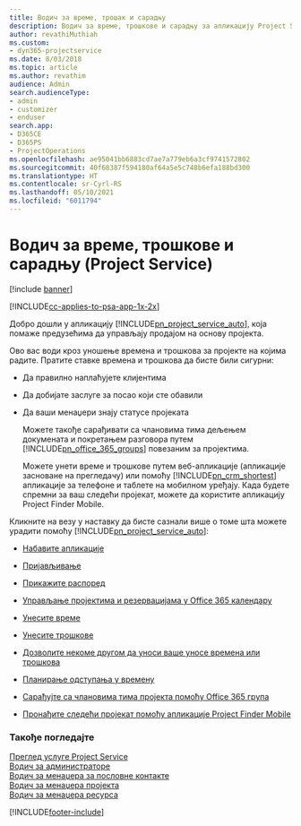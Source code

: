 ```yaml
---
title: Водич за време, трошак и сарадњу
description: Водич за време, трошкове и сарадњу за апликацију Project Service
author: revathiMuthiah
ms.custom:
- dyn365-projectservice
ms.date: 8/03/2018
ms.topic: article
ms.author: revathim
audience: Admin
search.audienceType:
- admin
- customizer
- enduser
search.app:
- D365CE
- D365PS
- ProjectOperations
ms.openlocfilehash: ae95041bb6883cd7ae7a779eb6a3cf9741572802
ms.sourcegitcommit: 40f68387f594180af64a5e5c748b6efa188bd300
ms.translationtype: HT
ms.contentlocale: sr-Cyrl-RS
ms.lasthandoff: 05/10/2021
ms.locfileid: "6011794"
---
```

# <a name="time-expense-and-collaboration-guide-project-service"></a>Водич за време, трошкове и сарадњу (Project Service)

[!include [banner](../includes/psa-now-project-operations.md)]

[!INCLUDE[cc-applies-to-psa-app-1x-2x](../includes/cc-applies-to-psa-app-1x-2x.md)]

Добро дошли у апликацију [!INCLUDE[pn_project_service_auto](../includes/pn-project-service-auto.md)], која помаже предузећима да управљају продајом на основу пројекта. 
  
 Ово вас води кроз уношење времена и трошкова за пројекте на којима радите. Пратите ставке времена и трошкова да бисте били сигурни:  
  
- Да правилно наплаћујете клијентима  
  
- Да добијате заслуге за посао који сте обавили  
  
- Да ваши менаџери знају статусе пројеката  
  
  Можете такође сарађивати са члановима тима дељењем докумената и покретањем разговора путем [!INCLUDE[pn_office_365_groups](../includes/pn-office-365-groups.md)] повезаним за пројектима.  
  
  Можете унети време и трошкове путем веб-апликације (апликације засноване на прегледачу) или помоћу [!INCLUDE[pn_crm_shortest](../includes/pn-crm-shortest.md)] апликације за телефоне и таблете на мобилном уређају. Када будете спремни за ваш следећи пројекат, можете да користите апликацију Project Finder Mobile.  
  
Кликните на везу у наставку да бисте сазнали више о томе шта можете урадити помоћу [!INCLUDE[pn_project_service_auto](../includes/pn-project-service-auto.md)]:  
  
-   [Набавите апликације](../psa/get-apps.md)  
  
-   [Пријављивање](../psa/sign-in.md)  
  
-   [Прикажите распоред](../psa/view-schedule.md)  
  
-   [Управљање пројектима и резервацијама у Office 365 календару](../psa/manage-project-bookings-office-365-calendar.md)  
  
-   [Унесите време](../psa/enter-time.md)  
  
-   [Унесите трошкове](../psa/enter-expenses.md)  
  
-   [Дозволите некоме другом да уноси ваше уносе времена или трошкова](../psa/allow-someone-else-enter-time-entry-expense.md)  
  
-   [Планирање одступања у времену](../psa/schedule-time-off.md)  
  
-   [Сарађујте са члановима тима пројекта помоћу Office 365 група](../psa/collaborate-project-team-members-office-365-groups.md)  
  
-   [Пронађите следећи пројекат помоћу апликације Project Finder Mobile](../psa/find-next-project-finder-mobile-app.md)  
  
### <a name="see-also"></a>Такође погледајте  
 [Преглед услуге Project Service](../psa/overview.md)   
 [Водич за администраторе](../psa/admin-guide.md)   
 [Водич за менаџера за пословне контакте](../psa/account-manager-guide.md)   
 [Водич за менаџера пројекта](../psa/project-manager-guide.md)   
 [Водич за менаџера ресурса](../psa/resource-manager-guide.md)   


[!INCLUDE[footer-include](../includes/footer-banner.md)]